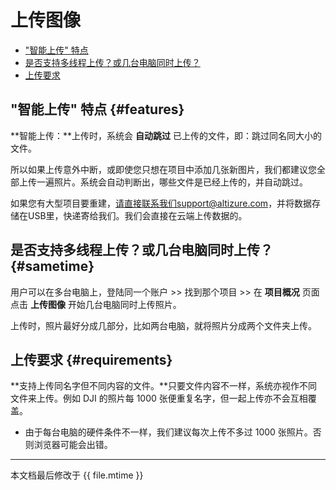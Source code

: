 # 上传图像

* ["智能上传" 特点](#features)
* [是否支持多线程上传？或几台电脑同时上传？](#sametime)
* [上传要求](#requirements)

## "智能上传" 特点 {#features}

**智能上传：**上传时，系统会 **自动跳过** 已上传的文件，即：跳过同名同大小的文件。

所以如果上传意外中断，或即使您只想在项目中添加几张新图片，我们都建议您全部上传一遍照片。系统会自动判断出，哪些文件是已经上传的，并自动跳过。

如果您有大型项目要重建，请直接联系我们support@altizure.com，并将数据存储在USB里，快递寄给我们。我们会直接在云端上传数据的。

## 是否支持多线程上传？或几台电脑同时上传？ {#sametime}

用户可以在多台电脑上，登陆同一个账户 >> 找到那个项目 >> 在 **项目概况** 页面点击 **上传图像** 开始几台电脑同时上传照片。

上传时，照片最好分成几部分，比如两台电脑，就将照片分成两个文件夹上传。

## 上传要求 {#requirements}

**支持上传同名字但不同内容的文件。**只要文件内容不一样，系统亦视作不同文件来上传。例如 DJI 的照片每 1000 张便重复名字，但一起上传亦不会互相覆盖。

* 由于每台电脑的硬件条件不一样，我们建议每次上传不多过 1000 张照片。否则浏览器可能会出错。


---

本文档最后修改于 {{ file.mtime }}



